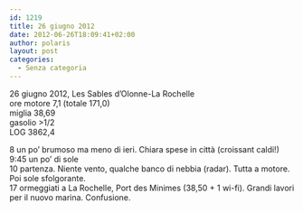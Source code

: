 ```yaml
---
id: 1219
title: 26 giugno 2012
date: 2012-06-26T18:09:41+02:00
author: polaris
layout: post
categories:
  - Senza categoria
---
```

26 giugno 2012, Les Sables d&#8217;Olonne-La Rochelle  
ore motore 7,1 (totale 171,0)  
miglia 38,69  
gasolio >1/2  
LOG 3862,4

8 un po&#8217; brumoso ma meno di ieri. Chiara spese in città (croissant caldi!)  
9:45 un po&#8217; di sole  
10 partenza. Niente vento, qualche banco di nebbia (radar). Tutta a motore. Poi sole sfolgorante.  
17 ormeggiati a La Rochelle, Port des Minimes (38,50 + 1 wi-fi). Grandi lavori per il nuovo marina. Confusione.